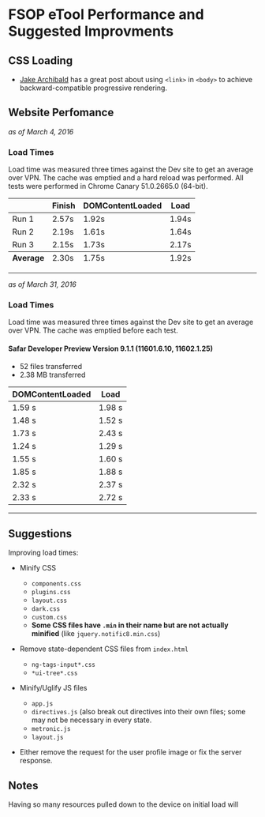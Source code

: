 # FSOP eTool Performance and Suggested Improvments

CSS Loading
---
* [Jake Archibald](https://jakearchibald.com/2016/link-in-body/) has a great post about using `<link>` in `<body>` to achieve backward-compatible progressive rendering.

Website Perfomance
---
*as of March 4, 2016*

### Load Times
Load time was measured three times against the Dev site to get an average over VPN. 
The cache was emptied and a hard reload was performed.
All tests were performed in Chrome Canary 51.0.2665.0 (64-bit).
<table>
	<thead>
		<tr>
			<th></th>
			<th>Finish</th>
			<th>DOMContentLoaded</th>
			<th>Load</th>
		</tr>
	</thead>
	<tbody>
		<tr>
			<td>Run 1</td>
			<td>2.57s</td>
			<td>1.92s</td>
			<td>1.94s</td>	
		</tr>
		<tr>
			<td>Run 2</td>
			<td>2.19s</td>
			<td>1.61s</td>
			<td>1.64s</td>	
		</tr>
		<tr>
			<td>Run 3</td>
			<td>2.15s</td>
			<td>1.73s</td>
			<td>2.17s</td>	
		</tr>
	</tbody>
	<tfoot>
		<tr>
			<td><b>Average</b></td>
			<td>2.30s</td>
			<td>1.75s</td>
			<td>1.92s</td>
		</tr>
	</tfoot>
</table>

---
*as of March 31, 2016*

### Load Times
Load time was measured three times against the Dev site to get an average over VPN. 
The cache was emptied before each test.

#### Safar Developer Preview Version 9.1.1 (11601.6.10, 11602.1.25)
* 52 files transferred
* 2.38 MB transferred

<table>
    <thead>
	<tr>
	    <th>DOMContentLoaded</th>
	    <th>Load</th>
	</tr>
    </thead>
    <tbody>
	<tr>
	    <td>1.59 s</td>
	    <td>1.98 s</td>
	</tr>
	<tr>
	    <td>1.48 s</td>
	    <td>1.52 s</td>
	</tr>
	<tr>
	    <td>1.73 s</td>
	    <td>2.43 s</td>
	</tr>
	<tr>
	    <td>1.24 s</td>
	    <td>1.29 s</td>
	</tr> 
	<tr>
	    <td>1.55 s</td>
	    <td>1.60 s</td>
	</tr> 
	<tr>
	    <td>1.85 s</td>
	    <td>1.88 s</td>
	</tr> 
	<tr>
	    <td>2.32 s</td>
	    <td>2.37 s</td>
	</tr>
	<tr>
	    <td>2.33 s</td>
	    <td>2.72 s</td>
	</tr>
    </tbody>
</table>

---
Suggestions
---
Improving load times:
* Minify CSS
	* `components.css`
	* `plugins.css`
	* `layout.css`
	* `dark.css`
	* `custom.css`
	* **Some CSS files have `.min` in their name but are not actually minified** (like `jquery.notific8.min.css`)

* Remove state-dependent CSS files from `index.html` 
	* `ng-tags-input*.css`
	* `*ui-tree*.css`

* Minify/Uglify JS files
	* `app.js`
	* `directives.js` (also break out directives into their own files; some may not be necessary in every state.
	* `metronic.js`
	* `layout.js`

* Either remove the request for the user profile image or fix the server response.


Notes
---

Having so many resources pulled down to the device on initial load will 
